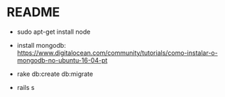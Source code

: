# README

* sudo apt-get install node

* install mongodb: https://www.digitalocean.com/community/tutorials/como-instalar-o-mongodb-no-ubuntu-16-04-pt

* rake db:create db:migrate

* rails s
